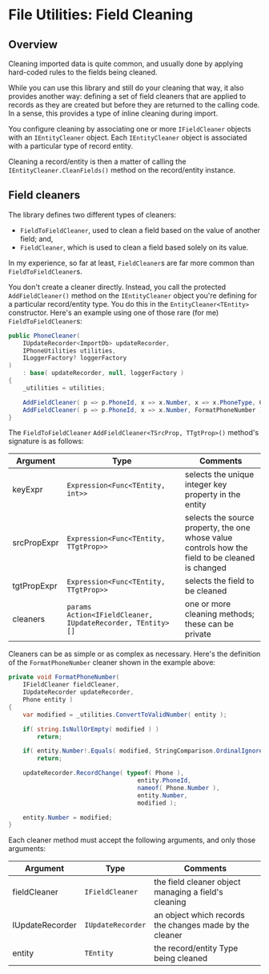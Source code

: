 # File Utilities: Field Cleaning

## Overview

Cleaning imported data is quite common, and usually done by applying hard-coded rules to the fields being cleaned.

While you can use this library and still do your cleaning that way, it also provides another way: defining a set of field cleaners that are applied to records as they are created but before they are returned to the calling code. In a sense, this provides a type of inline cleaning during import.

You configure cleaning by associating one or more `IFieldCleaner` objects with an `IEntityCleaner` object. Each `IEntityCleaner` object is associated with a particular type of record entity.

Cleaning a record/entity is then a matter of calling the `IEntityCleaner.CleanFields()` method on the record/entity instance.

## Field cleaners

The library defines two different types of cleaners:

- `FieldToFieldCleaner`, used to clean a field based on the value of another field; and, 
- `FieldCleaner`, which is used to clean a field based solely on its value.

In my experience, so far at least, `FieldCleaner`s are far more common than `FieldToFieldCleaner`s.

You don't create a cleaner directly. Instead, you call the protected `AddFieldCleaner()` method on the `IEntityCleaner` object you're defining for a particular record/entity type. You do this in the `EntityCleaner<TEntity>` constructor. Here's an example using one of those rare (for me) `FieldToFieldCleaner`s:

```cs
public PhoneCleaner(
    IUpdateRecorder<ImportDb> updateRecorder,
    IPhoneUtilities utilities,
    ILoggerFactory? loggerFactory
)
    : base( updateRecorder, null, loggerFactory )
{
    _utilities = utilities;

    AddFieldCleaner( p => p.PhoneId, x => x.Number, x => x.PhoneType, CorrectPhoneType );
    AddFieldCleaner( p => p.PhoneId, x => x.Number, FormatPhoneNumber );
}
```

The `FieldToFieldCleaner` `AddFieldCleaner<TSrcProp, TTgtProp>()` method's signature is as follows:

|Argument|Type|Comments|
|--------|----|--------|
|keyExpr|`Expression<Func<TEntity, int>>`|selects the unique integer key property in the entity|
|srcPropExpr|`Expression<Func<TEntity, TTgtProp>>`|selects the source property, the one whose value controls how the field to be cleaned is changed|
|tgtPropExpr|`Expression<Func<TEntity, TTgtProp>>`|selects the field to be cleaned|
|cleaners|`params Action<IFieldCleaner, IUpdateRecorder, TEntity>[]`|one or more cleaning methods; these can be private|

Cleaners can be as simple or as complex as necessary. Here's the definition of the `FormatPhoneNumber` cleaner shown in the example above:

```cs
private void FormatPhoneNumber( 
    IFieldCleaner fieldCleaner, 
    IUpdateRecorder updateRecorder, 
    Phone entity )
{
    var modified = _utilities.ConvertToValidNumber( entity );

    if( string.IsNullOrEmpty( modified ) )
        return;

    if( entity.Number!.Equals( modified, StringComparison.OrdinalIgnoreCase ) )
        return;

    updateRecorder.RecordChange( typeof( Phone ),
                                    entity.PhoneId,
                                    nameof( Phone.Number ),
                                    entity.Number,
                                    modified );

    entity.Number = modified;
}
```

Each cleaner method must accept the following arguments, and only those arguments:

|Argument|Type|Comments|
|--------|----|--------|
|fieldCleaner|`IFieldCleaner`|the field cleaner object managing a field's cleaning|
|IUpdateRecorder|`IUpdateRecorder`|an object which records the changes made by the cleaner|
|entity|`TEntity`|the record/entity Type being cleaned|


